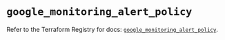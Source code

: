 # `google_monitoring_alert_policy`

Refer to the Terraform Registry for docs: [`google_monitoring_alert_policy`](https://registry.terraform.io/providers/hashicorp/google/4.85.0/docs/resources/monitoring_alert_policy).
